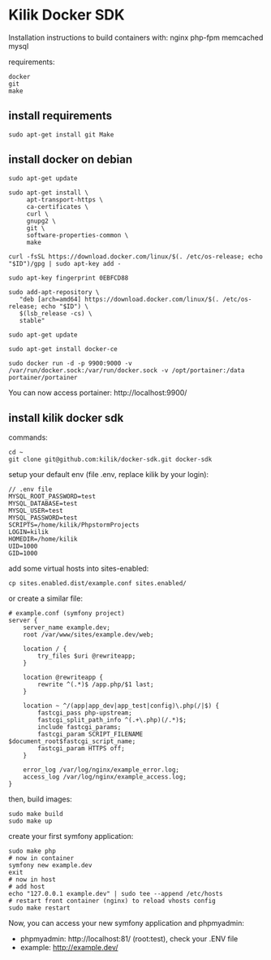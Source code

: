 Kilik Docker SDK
================

Installation instructions to build containers with: nginx php-fpm memcached mysql

requirements:

	docker
	git
	make

install requirements
--------------------
```shell
sudo apt-get install git Make
```

install docker on debian
------------------------

```shell
sudo apt-get update

sudo apt-get install \
     apt-transport-https \
     ca-certificates \
     curl \
     gnupg2 \
     git \
     software-properties-common \
     make

curl -fsSL https://download.docker.com/linux/$(. /etc/os-release; echo "$ID")/gpg | sudo apt-key add -

sudo apt-key fingerprint 0EBFCD88

sudo add-apt-repository \
   "deb [arch=amd64] https://download.docker.com/linux/$(. /etc/os-release; echo "$ID") \
   $(lsb_release -cs) \
   stable" 

sudo apt-get update

sudo apt-get install docker-ce

sudo docker run -d -p 9900:9000 -v /var/run/docker.sock:/var/run/docker.sock -v /opt/portainer:/data portainer/portainer
```

You can now access portainer: http://localhost:9900/


install kilik docker sdk
------------------------
 
commands:

	cd ~
	git clone git@github.com:kilik/docker-sdk.git docker-sdk

setup your default env (file .env, replace kilik by your login):

```
// .env file
MYSQL_ROOT_PASSWORD=test
MYSQL_DATABASE=test
MYSQL_USER=test
MYSQL_PASSWORD=test
SCRIPTS=/home/kilik/PhpstormProjects
LOGIN=kilik
HOMEDIR=/home/kilik
UID=1000
GID=1000
```

add some virtual hosts into sites-enabled:
```
cp sites.enabled.dist/example.conf sites.enabled/
```

or create a similar file:

```
# example.conf (symfony project)
server {
    server_name example.dev;
    root /var/www/sites/example.dev/web;
 
    location / {
        try_files $uri @rewriteapp;
    }
 
    location @rewriteapp {
        rewrite ^(.*)$ /app.php/$1 last;
    }
 
    location ~ ^/(app|app_dev|app_test|config)\.php(/|$) {
        fastcgi_pass php-upstream;
        fastcgi_split_path_info ^(.+\.php)(/.*)$;
        include fastcgi_params;
        fastcgi_param SCRIPT_FILENAME $document_root$fastcgi_script_name;
        fastcgi_param HTTPS off;
    }

    error_log /var/log/nginx/example_error.log;
    access_log /var/log/nginx/example_access.log;
}
```

then, build images:

```
sudo make build
sudo make up
```

create your first symfony application:
```
sudo make php
# now in container
symfony new example.dev
exit
# now in host
# add host
echo "127.0.0.1 example.dev" | sudo tee --append /etc/hosts
# restart front container (nginx) to reload vhosts config
sudo make restart
```

Now, you can access your new symfony application and phpmyadmin:
- phpmyadmin: http://localhost:81/ (root:test), check your .ENV file
- example: http://example.dev/
